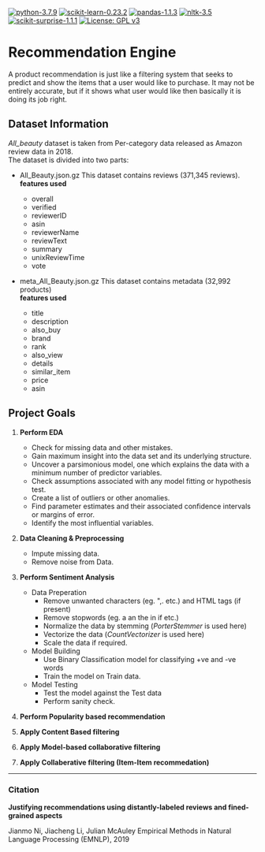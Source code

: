 [![python-3.7.9](https://img.shields.io/badge/python-3.7.9-blue)](https://www.python.org/downloads/release/python-379/)
[![scikit-learn-0.23.2](https://img.shields.io/badge/scikit--learn-0.23.2-blue)](https://pypi.org/project/scikit-learn/0.23.2/)
[![pandas-1.1.3](https://img.shields.io/badge/pandas-1.1.3-blue)](https://pypi.org/project/pandas/1.1.3/)
[![nltk-3.5](https://img.shields.io/badge/nltk-3.5-blue)](https://pypi.org/project/nltk/3.5/)
[![scikit-surprise-1.1.1](https://img.shields.io/badge/scikit--surprise-1.1.1-blue)](https://pypi.org/project/scikit-surprise/1.1.1/)
[![License: GPL v3](https://img.shields.io/badge/License-GPL%20v3-yellowgreen)](https://www.gnu.org/licenses/gpl-3.0)

# Recommendation Engine
A product recommendation is just like a filtering system that seeks to predict and show the items that a user would like to purchase. It may not be entirely accurate, but if it shows what user would like then basically it is doing its job right.
## Dataset Information
*All_beauty* dataset is taken from Per-category data released as Amazon review data in 2018.<br>
The dataset is divided into two parts:

* All_Beauty.json.gz 
  This dataset contains reviews (371,345 reviews).<br>
  **features used**<br>
  -	overall
  - verified
  - reviewerID
  - asin
  - reviewerName 	
  - reviewText 	
  - summary 	
  - unixReviewTime 	
  - vote
  
* meta_All_Beauty.json.gz
  This dataset contains  metadata (32,992 products)<br>
  **features used**<br>
  - title
  - description
  - also_buy
  - brand
  - rank
  - also_view
  - details
  - similar_item
  - price
  - asin

## Project Goals
1.  **Perform EDA**
	*	Check for missing data and other mistakes.
	*	Gain maximum insight into the data set and its underlying structure.
	*	Uncover a parsimonious model, one which explains the data with a minimum number of predictor variables.
	*	Check assumptions associated with any model fitting or hypothesis test.
	*	Create a list of outliers or other anomalies.
	*	Find parameter estimates and their associated confidence intervals or margins of error.
	*	Identify the most influential variables.
	
2.  **Data Cleaning & Preprocessing**
	*	Impute missing data.
	*	Remove noise from Data.
	
3.  **Perform Sentiment Analysis**
	*	Data Preperation
		-	Remove unwanted characters (eg. ",.[]() etc.) and HTML tags (if present)
		-	Remove stopwords (eg. a an the in if etc.)
		-	Normalize the data by stemming (*PorterStemmer* is used here)
		-	Vectorize the data (*CountVectorizer* is used here)
		-	Scale the data if required.
	*	Model Building
		-	Use Binary Classification model for classifying +ve and -ve words
		-	Train the model on Train data.
	* Model Testing
		-	Test the model against the Test data
		-	Perform sanity check.

4.  **Perform Popularity based recommendation**
5.  **Apply Content Based filtering**
6.  **Apply Model-based collaborative filtering**
7.  **Apply Collaberative filtering (Item-Item recommedation)**

---
### Citation
**Justifying recommendations using distantly-labeled reviews and fined-grained aspects**

Jianmo Ni, Jiacheng Li, Julian McAuley
Empirical Methods in Natural Language Processing (EMNLP), 2019
